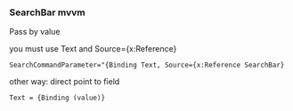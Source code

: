 ### SearchBar mvvm

Pass by value

you must use Text and Source={x:Reference}

```
SearchCommandParameter="{Binding Text, Source={x:Reference SearchBar}
```

other way: direct point to field 

```
Text = {Binding (value)}
```

